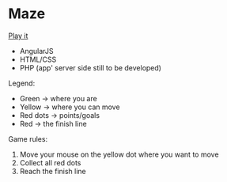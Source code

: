 # Maze

[Play it](http://thatsmy.name/maze/)

 * AngularJS
 * HTML/CSS
 * PHP (app' server side still to be developed)

Legend:
 * Green -> where you are
 * Yellow -> where you can move
 * Red dots -> points/goals
 * Red -> the finish line

Game rules:
 1. Move your mouse on the yellow dot where you want to move
 2. Collect all red dots
 3. Reach the finish line
